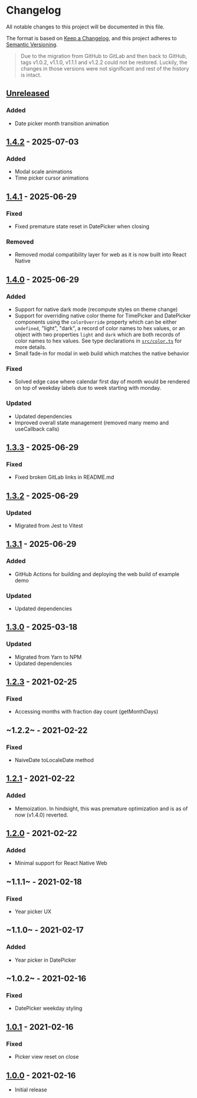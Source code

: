 # Changelog

All notable changes to this project will be documented in this file.

The format is based on [Keep a Changelog](https://keepachangelog.com/en/1.0.0),
and this project adheres to
[Semantic Versioning](https://docs.npmjs.com/about-semantic-versioning).

> Due to the migration from GitHub to GitLab and then back to GitHub, tags
> v1.0.2, v1.1.0, v1.1.1 and v1.2.2 could not be restored. Luckily, the changes
> in those versions were not significant and rest of the history is intact.

## [Unreleased]

### Added

- Date picker month transition animation

## [1.4.2] - 2025-07-03

### Added

- Modal scale animations
- Time picker cursor animations

## [1.4.1] - 2025-06-29

### Fixed

- Fixed premature state reset in DatePicker when closing

### Removed

- Removed modal compatibility layer for web as it is now built into React Native

## [1.4.0] - 2025-06-29

### Added

- Support for native dark mode (recompute styles on theme change)
- Support for overriding native color theme for TimePicker and DatePicker
  components using the `colorOverride` property which can be either `undefined`,
  "light", "dark", a record of color names to hex values, or an object with two
  properties `light` and `dark` which are both records of color names to hex
  values. See type declarations in [`src/color.ts`](./src/color.ts) for more
  details.
- Small fade-in for modal in web build which matches the native behavior

### Fixed

- Solved edge case where calendar first day of month would be rendered on top of
  weekday labels due to week starting with monday.

### Updated

- Updated dependencies
- Improved overall state management (removed many memo and useCallback calls)

## [1.3.3] - 2025-06-29

### Fixed

- Fixed broken GitLab links in README.md

## [1.3.2] - 2025-06-29

### Updated

- Migrated from Jest to Vitest

## [1.3.1] - 2025-06-29

### Added

- GitHub Actions for building and deploying the web build of example demo

### Updated

- Updated dependencies

## [1.3.0] - 2025-03-18

### Updated

- Migrated from Yarn to NPM
- Updated dependencies

## [1.2.3] - 2021-02-25

### Fixed

- Accessing months with fraction day count (getMonthDays)

## ~1.2.2~ - 2021-02-22

### Fixed

- NaiveDate toLocaleDate method

## [1.2.1] - 2021-02-22

### Added

- Memoization. In hindsight, this was premature optimization and is as of now
  (v1.4.0) reverted.

## [1.2.0] - 2021-02-22

### Added

- Minimal support for React Native Web

## ~1.1.1~ - 2021-02-18

### Fixed

- Year picker UX

## ~1.1.0~ - 2021-02-17

### Added

- Year picker in DatePicker

## ~1.0.2~ - 2021-02-16

### Fixed

- DatePicker weekday styling

## [1.0.1] - 2021-02-16

### Fixed

- Picker view reset on close

## [1.0.0] - 2021-02-16

- Initial release

[unreleased]: https://gitlab.com/rasmusmerzin/rn-datetime/compare/v1.4.2...master
[1.4.2]: https://gitlab.com/rasmusmerzin/rn-datetime/compare/v1.4.1...v1.4.2
[1.4.1]: https://gitlab.com/rasmusmerzin/rn-datetime/compare/v1.4.0...v1.4.1
[1.4.0]: https://gitlab.com/rasmusmerzin/rn-datetime/compare/v1.3.3...v1.4.0
[1.3.3]: https://gitlab.com/rasmusmerzin/rn-datetime/compare/v1.3.2...v1.3.3
[1.3.2]: https://gitlab.com/rasmusmerzin/rn-datetime/compare/v1.3.1...v1.3.2
[1.3.1]: https://gitlab.com/rasmusmerzin/rn-datetime/compare/v1.3.0...v1.3.1
[1.3.0]: https://gitlab.com/rasmusmerzin/rn-datetime/compare/v1.2.3...v1.3.0
[1.2.3]: https://gitlab.com/rasmusmerzin/rn-datetime/compare/v1.2.1...v1.2.3
[1.2.1]: https://gitlab.com/rasmusmerzin/rn-datetime/compare/v1.2.0...v1.2.1
[1.2.0]: https://gitlab.com/rasmusmerzin/rn-datetime/compare/v1.0.1...v1.2.0
[1.0.1]: https://gitlab.com/rasmusmerzin/rn-datetime/compare/v1.0.0...v1.0.1
[1.0.0]: https://gitlab.com/rasmusmerzin/rn-datetime/tree/v1.0.0

